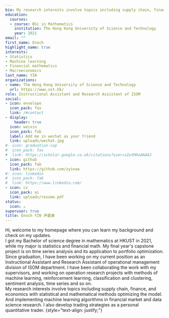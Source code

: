 ```yaml
---
bio: My research interests involve topics including supply chain, finance, and economics with statistical and mathematical methods optimizing the model. And implementing machine learning algorithms in financial market and data science research. I also develop trading strategies as a personal quantitative trader.
education:
  courses:
  - course: BSc in Mathematics
    institution: The Hong Kong University of Science and Technology
    year: 2021
email: ""
first_name: Enoch
highlight_name: true
interests:
- Statistics
- Machine learning 
- Financial mathematics
- Macroeconomics
last_name: YIN
organizations:
- name: The Hong Kong University of Science and Technology
  url: https://www.ust.hk/
role: Instructional Assistant and Research Assistant of ISOM
social:
- icon: envelope
  icon_pack: fas
  link: /#contact
- display:
    header: true
  icon: weixin
  icon_pack: fab
  label: Add me in wechat as your friend
  link: uploads/wechat.jpg
#- icon: graduation-cap
#  icon_pack: fas
#  link: https://scholar.google.co.uk/citations?user=sIwtMXoAAAAJ
- icon: github
  icon_pack: fab
  link: https://github.com/zyinaa
#- icon: linkedin
#  icon_pack: fab
#  link: https://www.linkedin.com/
- icon: cv
  icon_pack: ai
  link: uploads/resume.pdf
status:
  icon: ☕️
superuser: true
title: Enoch YIN 尹震東
---
```


Hi, welcome to my homepage where you can learn my background and check on my updates. \
I got my Bachelor of science degree in mathematics at HKUST in 2021, while my major is statistics and financial math. My final year's capstone project is on time series analysis and its application to portfolio optimization. Since graduation, I have been working on my current position as an Instructional Assistant and Research Assistant of operational management division of ISOM department. I have been collaborating the work with my supervisors, and working on operation research projects with methods of machine learning, reinforcement learning, classification and clustering, sentiment analysis, time series and so on. \
My research interests involve topics including supply chain, finance, and economics with statistical and mathematical methods optimizing the model. And implementing machine learning algorithms in financial market and data science research. I also develop trading strategies as a personal quantitative trader.
{style="text-align: justify;"}
